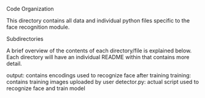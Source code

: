 Code Organization

This directory contains all data and individual python files specific to the face recognition module.

Subdirectories

A brief overview of the contents of each directory/file is explained below. Each directory will have an individual README within that contains more detail.

output: contains encodings used to recognize face after training
training: contains training images uploaded by user
detector.py: actual script used to recognize face and train model
